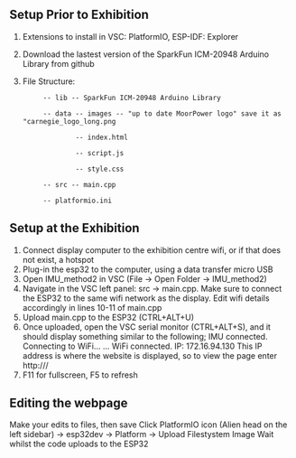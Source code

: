 ## Setup Prior to Exhibition
1. Extensions to install in VSC: PlatformIO, ESP-IDF: Explorer
2. Download the lastest version of the SparkFun ICM-20948 Arduino Library from github
3. File Structure:

            -- lib -- SparkFun ICM-20948 Arduino Library

            -- data -- images -- "up to date MoorPower logo" save it as "carnegie_logo_long.png
   
                    -- index.html
   
                    -- script.js
   
                    -- style.css
   
            -- src -- main.cpp
   
            -- platformio.ini
   
## Setup at the Exhibition
1. Connect display computer to the exhibition centre wifi, or if that does not exist, a hotspot
2. Plug-in the esp32 to the computer, using a data transfer micro USB
3. Open IMU_method2 in VSC (File -> Open Folder -> IMU_method2)
4. Navigate in the VSC left panel: src -> main.cpp. Make sure to connect the ESP32 to the same wifi
network as the display. Edit wifi details accordingly in lines 10-11 of main.cpp
5. Upload main.cpp to the ESP32 (CTRL+ALT+U)
6. Once uploaded, open the VSC serial monitor (CTRL+ALT+S), and it should display something similar
to the following; IMU connected. Connecting to WiFi... ... WiFi connected. IP: 172.16.94.130
This IP address is where the website is displayed, so to view the page enter http://<IP address>/
7. F11 for fullscreen, F5 to refresh
## Editing the webpage
Make your edits to files, then save
Click PlatformIO icon (Alien head on the left sidebar) -> esp32dev -> Platform -> Upload Filestystem Image
Wait whilst the code uploads to the ESP32
